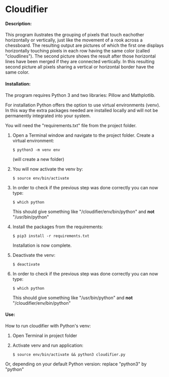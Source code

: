 # Cloudifier
#### Description:
This program ilustrates the grouping of pixels that touch eachother horizontally or vertically, just like the movement of a rook across a chessboard. The resulting output are pictures of which the first one displays horizontally touching pixels in each row having the same color (called "cloudlines"). The second picture shows the result after those horizontal lines have been merged if they are connected vertically. In this resulting second picture all pixels sharing a vertical or horizontal border have the same color.

#### Installation:
The program requires Python 3 and two libraries: Pillow and Mathplotlib.

For installation Python offers the option to use virtual environments (venv). In this way the extra packages needed are installed locally and will not be permanently integrated into your system.

You will need the "requirements.txt" file from the project folder.

1. Open a Terminal window and navigate to the project folder. Create a virtual environment:

    ```$ python3 -m venv env```

    (will create a new folder)

2. You will now activate the venv by:

    ```$ source env/bin/activate```

3. In order to check if the previous step was done correctly you can now type:

    ```$ which python```

    This should give something like "/cloudifier/env/bin/python" and **not** "/usr/bin/python"

4. Install the packages from the requirements:

    ```$ pip3 install -r requirements.txt```

    Installation is now complete.

5. Deactivate the venv:

    ```$ deactivate```

6. In order to check if the previous step was done correctly you can now type:

    ```$ which python```

    This should give something like "/usr/bin/python" and **not** "/cloudifier/env/bin/python"

#### Use:
How to run cloudifier with Python's venv:

1. Open Terminal in project folder
2. Activate venv and run application:

    ```$ source env/bin/activate && python3 cloudifier.py```

Or, depending on your default Python version: replace "python3" by "python"

